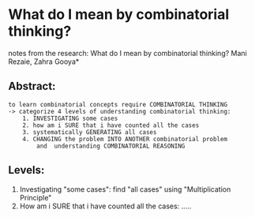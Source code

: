 # What do I mean by combinatorial thinking?
notes from the research: 
    What do I mean by combinatorial thinking?
    Mani Rezaie, Zahra Gooya*

## Abstract: 
    to learn combinatorial concepts require COMBINATORIAL THINKING
    -> categorize 4 levels of understanding combinatorial thinking: 
        1. INVESTIGATING some cases
        2. how am i SURE that i have counted all the cases
        3. systematically GENERATING all cases 
        4. CHANGING the problem INTO ANOTHER combinatorial problem 
            and  understanding COMBINATORIAL REASONING
## Levels: 

1. Investigating "some cases": 
    find "all cases" using "Multiplication Principle"
2. How am i SURE that i have counted all the cases: 
    .....